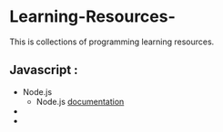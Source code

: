 # Learning-Resources-
This is collections of programming learning resources.

## [](https://github.com/AbigailMars/Learning-Resources-/blob/c83682cc32a0e045778c33e2c7387d144376d8cc/Javascript.md) Javascript :
- Node.js 
  - Node.js [documentation](https://nodejs.org/dist/latest/docs/api/documentation.html)
-
-

